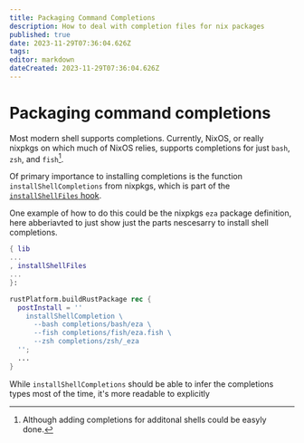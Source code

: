 ```yaml
---
title: Packaging Command Completions
description: How to deal with completion files for nix packages
published: true
date: 2023-11-29T07:36:04.626Z
tags: 
editor: markdown
dateCreated: 2023-11-29T07:36:04.626Z
---
```


# Packaging command completions
Most modern shell supports completions. Currently, NixOS, or really nixpkgs on which much of NixOS relies, supports completions for just `bash`, `zsh`, and `fish`[^1].

Of primary importance to installing completions is the function `installShellCompletions` from nixpkgs, which is part of the [`installShellFiles` hook](https://github.com/NixOS/nixpkgs/blob/9640178ef2f02e9b2c7bff62f7bd407c3773bdf6/doc/hooks/installShellFiles.section.md#L1).

One example of how to do this could be the nixpkgs `eza` package definition, here abberiavted to just show just the parts nescesarry to install shell completions.

```nix
{ lib
...
, installShellFiles
...
}:

rustPlatform.buildRustPackage rec {
  postInstall = ''
    installShellCompletion \
      --bash completions/bash/eza \
      --fish completions/fish/eza.fish \
      --zsh completions/zsh/_eza
  '';
  ...
}
```

While `installShellCompletions` should be able to infer the completions types most of the time, it's more readable to explicitly



[^1]: Although adding completions for additonal shells could be easyly done.